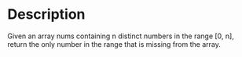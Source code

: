 # Description
Given an array nums containing n distinct numbers in the range [0, n], return the only number in the range that is missing from the array.